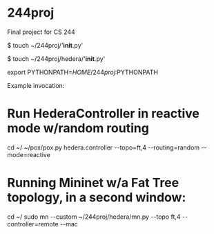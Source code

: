 # 244proj
Final project for CS 244


$ touch ~/244proj/'__init__.py'

$ touch ~/244proj/hedera/'__init__.py'

export PYTHONPATH=$HOME/244proj:$PYTHONPATH

Example invocation:

# Run HederaController in reactive mode w/random routing
cd ~/
~/pox/pox.py hedera.controller --topo=ft,4 --routing=random --mode=reactive

# Running Mininet w/a Fat Tree topology, in a second window:
cd ~/
sudo mn --custom ~/244proj/hedera/mn.py --topo ft,4 --controller=remote --mac
